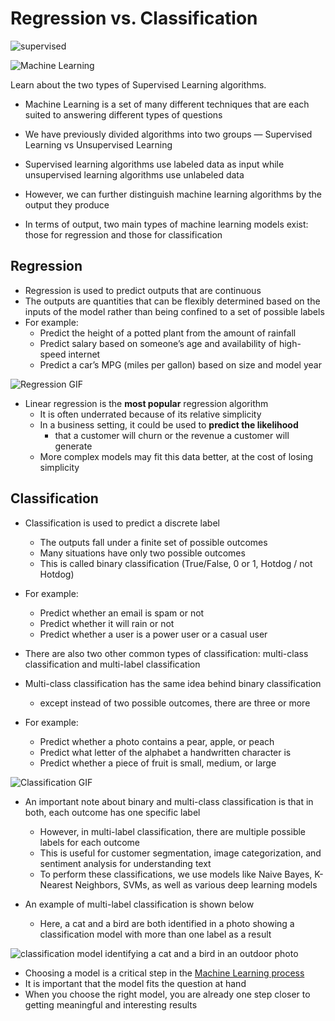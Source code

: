 # Regression vs. Classification

![supervised](https://miro.medium.com/max/840/1*ASYpFfDh7XnreU-ygqXonw.png)

![Machine Learning](https://miro.medium.com/max/618/1*zWBYt9DQQEf_XxXWLA2tzQ.jpeg)

Learn about the two types of Supervised Learning algorithms. 

- Machine Learning is a set of many different techniques that are each suited to answering different types of questions

- We have previously divided algorithms into two groups — Supervised Learning vs Unsupervised Learning
- Supervised learning algorithms use labeled data as input while unsupervised learning algorithms use unlabeled data
- However, we can further distinguish machine learning algorithms by the output they produce
- In terms of output, two main types of machine learning models exist: those for regression and those for classification

## Regression
- Regression is used to predict outputs that are continuous
- The outputs are quantities that can be flexibly determined based on the inputs of the model rather than being confined to a set of possible labels
- For example:
    - Predict the height of a potted plant from the amount of rainfall
    - Predict salary based on someone’s age and availability of high-speed internet
    - Predict a car’s MPG (miles per gallon) based on size and model year

![Regression GIF](https://content.codecademy.com/programs/machine-learning/regression_v_classification/regression.gif)
                  
- Linear regression is the __most popular__ regression algorithm
    - It is often underrated because of its relative simplicity
    - In a business setting, it could be used to __predict the likelihood__
        - that a customer will churn or the revenue a customer will generate
    - More complex models may fit this data better, at the cost of losing simplicity

## Classification
- Classification is used to predict a discrete label
    - The outputs fall under a finite set of possible outcomes
    - Many situations have only two possible outcomes
    - This is called binary classification (True/False, 0 or 1, Hotdog / not Hotdog)
- For example:
    - Predict whether an email is spam or not
    - Predict whether it will rain or not
    - Predict whether a user is a power user or a casual user
- There are also two other common types of classification: multi-class classification and multi-label classification

- Multi-class classification has the same idea behind binary classification
    - except instead of two possible outcomes, there are three or more

- For example:
    - Predict whether a photo contains a pear, apple, or peach
    - Predict what letter of the alphabet a handwritten character is
    - Predict whether a piece of fruit is small, medium, or large

![Classification GIF](https://content.codecademy.com/programs/machine-learning/regression_v_classification/classification.gif)

- An important note about binary and multi-class classification is that in both, each outcome has one specific label
    - However, in multi-label classification, there are multiple possible labels for each outcome
    - This is useful for customer segmentation, image categorization, and sentiment analysis for understanding text
    - To perform these classifications, we use models like Naive Bayes, K-Nearest Neighbors, SVMs, as well as various deep learning models

- An example of multi-label classification is shown below
    - Here, a cat and a bird are both identified in a photo showing a classification model with more than one label as a result

![classification model identifying a cat and a bird in an outdoor photo](https://content.codecademy.com/courses/deeplearning-with-tensorflow/multilabel_classification.png)

- Choosing a model is a critical step in the [Machine Learning process](Machine-Learning-process)
- It is important that the model fits the question at hand
- When you choose the right model, you are already one step closer to getting meaningful and interesting results
